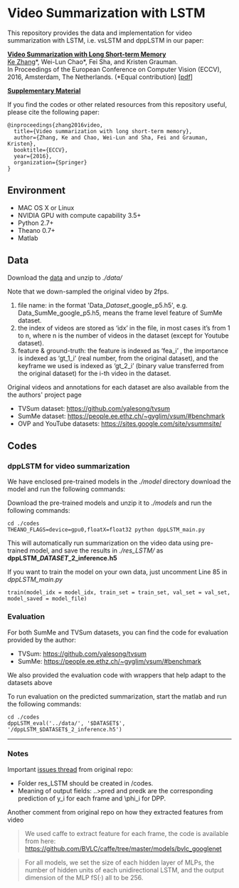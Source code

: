 # Video Summarization with LSTM

This repository provides the data and implementation for video summarization with LSTM, i.e. vsLSTM and dppLSTM in our paper:

**[Video Summarization with Long Short-term Memory](http://www-scf.usc.edu/~zhan355/ke_eccv2016.pdf)**
<br>
[Ke Zhang](http://www-scf.usc.edu/~zhan355/index.html)\*, Wei-Lun Chao\*, Fei Sha, and Kristen Grauman. 
<br>
In Proceedings of the European Conference on Computer Vision (ECCV), 2016, Amsterdam, The Netherlands. (*Equal contribution)  \[[pdf](http://www-scf.usc.edu/~zhan355/ke_eccv2016.pdf)\] 

**[Supplementary Material](http://www-scf.usc.edu/~zhan355/ke_eccv2016_supp.pdf)**

If you find the codes or other related resources from this repository useful, please cite the following paper:

```
@inproceedings{zhang2016video,
  title={Video summarization with long short-term memory},
  author={Zhang, Ke and Chao, Wei-Lun and Sha, Fei and Grauman, Kristen},
  booktitle={ECCV},
  year={2016},
  organization={Springer}
}
```


## Environment

- MAC OS X or Linux
- NVIDIA GPU with compute capability 3.5+
- Python 2.7+
- Theano 0.7+
- Matlab

## Data

Download the [data](https://www.dropbox.com/s/ynl4jsa2mxohs16/data.zip?dl=0) and unzip to *./data/*

Note that we down-sampled the original video by 2fps. 
1) file name: in the format 'Data_$Dataset$_google_p5.h5', e.g. Data_SumMe_google_p5.h5, means the frame level feature of SumMe dataset. 
2) the index of videos are stored as ‘idx’ in the file, in most cases it’s from 1 to n, where n is the number of videos in the dataset (except for Youtube dataset).
3) feature & ground-truth: the feature is indexed as ‘fea_i’ , the importance is indexed as ‘gt_1_i’ (real number, from the original dataset), and the keyframe we used is indexed as ‘gt_2_i’  (binary value transferred from the original dataset) for the i-th video in the dataset.

Original videos and annotations for each dataset are also available from the the authors' project page
* TVSum dataset: https://github.com/yalesong/tvsum
* SumMe dataset: https://people.ee.ethz.ch/~gyglim/vsum/#benchmark
* OVP and YouTube datasets: https://sites.google.com/site/vsummsite/

## Codes

### dppLSTM for video summarization
We have enclosed pre-trained models in the *./model* directory
download the model and run the following commands:

Download the pre-trained models and unzip it to *./models* and run the following commands:
```
cd ./codes
THEANO_FLAGS=device=gpu0,floatX=float32 python dppLSTM_main.py 
```

This will automatically run summarization on the video data using pre-trained model, and save the results in *./res_LSTM/* as **dppLSTM_$DATASET$_2_inference.h5**

If you want to train the model on your own data, just uncomment Line 85 in *dppLSTM_main.py*
```
train(model_idx = model_idx, train_set = train_set, val_set = val_set, model_saved = model_file)
```
### Evaluation

For both SumMe and TVSum datasets, you can find the code for evaluation provided by the author:
* TVSum: https://github.com/yalesong/tvsum
* SumMe: https://people.ee.ethz.ch/~gyglim/vsum/#benchmark

We also provided the evaluation code with wrappers that help adapt to the datasets above

To run evaluation on the predicted summarization, start the matlab and run the following commands: 
```
cd ./codes
dppLSTM_eval('../data/', '$DATASET$', '/dppLSTM_$DATASET$_2_inference.h5')
```
---
### Notes
Important [issues thread](https://github.com/kezhang-cs/Video-Summarization-with-LSTM/issues/1) from original repo: 
- Folder res_LSTM should be created in /codes.
- Meaning of output fields: 
..>pred and predk are the corresponding prediction of y_i for each frame and \phi_i for DPP.

Another comment from original repo on how they extracted features from video
>We used caffe to extract feature for each frame, the code is available from here:
>https://github.com/BVLC/caffe/tree/master/models/bvlc_googlenet


>For all models, we set the size of each
>hidden layer of MLPs, the number of hidden units of each unidirectional LSTM,
>and the output dimension of the MLP fS(·) all to be 256.
